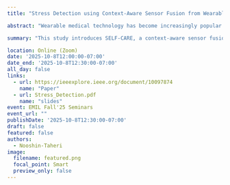 ```yaml
---
title: "Stress Detection using Context-Aware Sensor Fusion from Wearable Devices"

abstract: "Wearable medical technology has become increasingly popular in recent years. One function of wearable health devices is stress detection, which relies on sensor inputs to determine a patient’s mental state. This continuous, real-time monitoring can provide healthcare professionals with vital physiological data and enhance the quality of patient care. Current methods of stress detection lack: 1) robustness—wearable health sensors contain high levels of measurement noise that degrades performance and 2) adaptation—static architectures fail to adapt to changing contexts in sensing conditions. We propose to address these deficiencies with SELF-CARE, a generalized selective sensor fusion method of stress detection that employs novel techniques of context identification and ensemble machine learning. SELF-CARE uses a learning-based classifier to process sensor features and model the environmental variations in sensing conditions known as the noise context. SELF-CARE uses noise context to selectively fuse different sensor combinations across an ensemble of models to perform robust stress classification. Our findings suggest that for wrist-worn devices, sensors that measure motion are most suitable to understand noise context, while for chest-worn devices, the most suitable sensors are those that detect muscle contraction. We demonstrate SELF-CARE’s state-of-the-art performance on the WESAD data set. Using wrist-based sensors, SELF-CARE achieves 86.34% and 94.12% accuracy for the 3-class and 2-class stress classification problems, respectively. For chest-based wearable sensors, SELF-CARE achieves 86.19% (3-class) and 93.68% (2-class) classification accuracy. This work demonstrates the benefits of utilizing selective, context-aware sensor fusion in mobile health sensing that can be applied broadly to Internet of Things applications."

summary: "This study introduces SELF-CARE, a context-aware sensor fusion framework for stress detection using wearable devices. It addresses key limitations of existing methods—poor robustness and lack of adaptability—by modeling environmental noise and dynamically selecting sensor combinations through ensemble learning. SELF-CARE leverages motion sensors (for wrist devices) and muscle-contraction sensors (for chest devices) to understand noise context, achieving strong performance on the WESAD dataset."

location: Online (Zoom)
date: '2025-10-8T12:00:00-07:00'
date_end: '2025-10-8T12:30:00-07:00'
all_day: false
links:
  - url: https://ieeexplore.ieee.org/document/10097874
    name: "Paper"
  - url: Stress_Detection.pdf
    name: "slides"
event: EMIL Fall'25 Seminars
event_url: ""
publishDate: '2025-10-8T12:30:00-07:00'
draft: false
featured: false
authors:
  - Nooshin-Taheri
image:
  filename: featured.png
  focal_point: Smart
  preview_only: false
---
```

